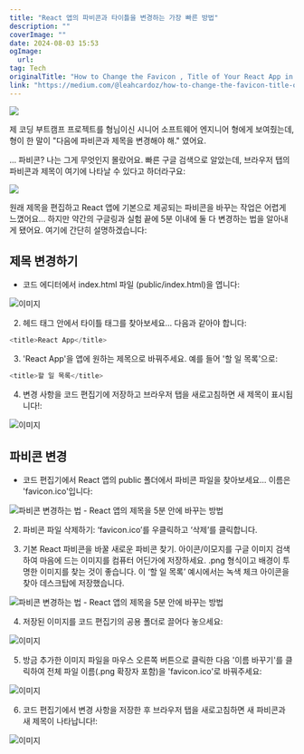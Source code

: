 ```yaml
---
title: "React 앱의 파비콘과 타이틀을 변경하는 가장 빠른 방법"
description: ""
coverImage: ""
date: 2024-08-03 15:53
ogImage: 
  url: 
tag: Tech
originalTitle: "How to Change the Favicon , Title of Your React App in 5 Minutes"
link: "https://medium.com/@leahcardoz/how-to-change-the-favicon-title-of-your-react-app-in-5-minutes-9163e023b8d2"
---
```




<img src="/assets/img/HowtoChangetheFavicon-TitleofYourReactAppin5Minutes_0.png" />

제 코딩 부트캠프 프로젝트를 형님이신 시니어 소프트웨어 엔지니어 형에게 보여줬는데, 형이 한 말이 "다음에 파비콘과 제목을 변경해야 해." 였어요.

... 파비콘? 나는 그게 무엇인지 몰랐어요. 빠른 구글 검색으로 알았는데, 브라우저 탭의 파비콘과 제목이 여기에 나타날 수 있다고 하더라구요:

<img src="/assets/img/HowtoChangetheFavicon-TitleofYourReactAppin5Minutes_1.png" />

<div class="content-ad"></div>

원래 제목을 편집하고 React 앱에 기본으로 제공되는 파비콘을 바꾸는 작업은 어렵게 느꼈어요... 하지만 약간의 구글링과 실험 끝에 5분 이내에 둘 다 변경하는 법을 알아내게 됐어요. 여기에 간단히 설명하겠습니다:

## 제목 변경하기

- 코드 에디터에서 index.html 파일 (public/index.html)을 엽니다:

![이미지](/assets/img/HowtoChangetheFavicon-TitleofYourReactAppin5Minutes_2.png)

<div class="content-ad"></div>

2. 헤드 태그 안에서 타이틀 태그를 찾아보세요… 다음과 같아야 합니다:

```js
<title>React App</title>
```

3. 'React App'을 앱에 원하는 제목으로 바꿔주세요. 예를 들어 '할 일 목록'으로:

```js
<title>할 일 목록</title>
```

<div class="content-ad"></div>

4. 변경 사항을 코드 편집기에 저장하고 브라우저 탭을 새로고침하면 새 제목이 표시됩니다!:

![이미지](/assets/img/HowtoChangetheFavicon-TitleofYourReactAppin5Minutes_3.png)

## 파비콘 변경

- 코드 편집기에서 React 앱의 public 폴더에서 파비콘 파일을 찾아보세요... 이름은 'favicon.ico'입니다:

<div class="content-ad"></div>

![파비콘 변경하는 법 - React 앱의 제목을 5분 안에 바꾸는 방법](/assets/img/HowtoChangetheFavicon-TitleofYourReactAppin5Minutes_4.png)

2. 파비콘 파일 삭제하기: ‘favicon.ico’를 우클릭하고 ‘삭제’를 클릭합니다.

3. 기본 React 파비콘을 바꿀 새로운 파비콘 찾기. 아이콘/이모지를 구글 이미지 검색하여 마음에 드는 이미지를 컴퓨터 어딘가에 저장하세요. .png 형식이고 배경이 투명한 이미지를 찾는 것이 좋습니다. 이 ‘할 일 목록’ 예시에서는 녹색 체크 아이콘을 찾아 데스크탑에 저장했습니다.

![파비콘 변경하는 법 - React 앱의 제목을 5분 안에 바꾸는 방법](/assets/img/HowtoChangetheFavicon-TitleofYourReactAppin5Minutes_5.png)

<div class="content-ad"></div>

4. 저장된 이미지를 코드 편집기의 공용 폴더로 끌어다 놓으세요:

![이미지](/assets/img/HowtoChangetheFavicon-TitleofYourReactAppin5Minutes_6.png)

5. 방금 추가한 이미지 파일을 마우스 오른쪽 버튼으로 클릭한 다음 '이름 바꾸기'를 클릭하여 전체 파일 이름(.png 확장자 포함)을 'favicon.ico'로 바꿔주세요:

![이미지](/assets/img/HowtoChangetheFavicon-TitleofYourReactAppin5Minutes_7.png)

<div class="content-ad"></div>

6. 코드 편집기에서 변경 사항을 저장한 후 브라우저 탭을 새로고침하면 새 파비콘과 새 제목이 나타납니다!:

![이미지](/assets/img/HowtoChangetheFavicon-TitleofYourReactAppin5Minutes_8.png)
